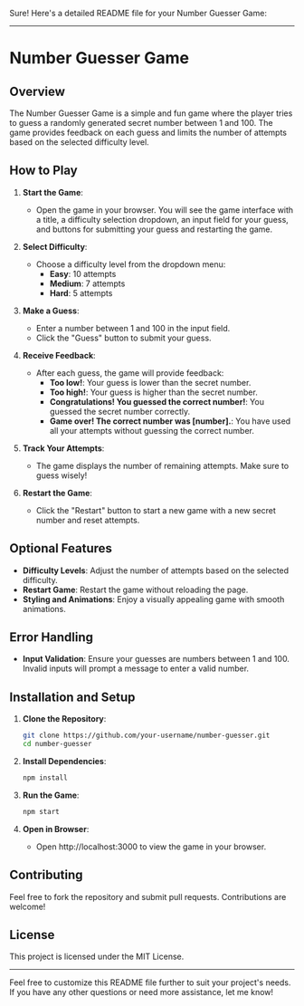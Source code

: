 Sure! Here's a detailed README file for your Number Guesser Game:

---

# Number Guesser Game

## Overview
The Number Guesser Game is a simple and fun game where the player tries to guess a randomly generated secret number between 1 and 100. The game provides feedback on each guess and limits the number of attempts based on the selected difficulty level.

## How to Play
1. **Start the Game**:
   - Open the game in your browser. You will see the game interface with a title, a difficulty selection dropdown, an input field for your guess, and buttons for submitting your guess and restarting the game.

2. **Select Difficulty**:
   - Choose a difficulty level from the dropdown menu:
     - **Easy**: 10 attempts
     - **Medium**: 7 attempts
     - **Hard**: 5 attempts

3. **Make a Guess**:
   - Enter a number between 1 and 100 in the input field.
   - Click the "Guess" button to submit your guess.

4. **Receive Feedback**:
   - After each guess, the game will provide feedback:
     - **Too low!**: Your guess is lower than the secret number.
     - **Too high!**: Your guess is higher than the secret number.
     - **Congratulations! You guessed the correct number!**: You guessed the secret number correctly.
     - **Game over! The correct number was [number].**: You have used all your attempts without guessing the correct number.

5. **Track Your Attempts**:
   - The game displays the number of remaining attempts. Make sure to guess wisely!

6. **Restart the Game**:
   - Click the "Restart" button to start a new game with a new secret number and reset attempts.

## Optional Features
- **Difficulty Levels**: Adjust the number of attempts based on the selected difficulty.
- **Restart Game**: Restart the game without reloading the page.
- **Styling and Animations**: Enjoy a visually appealing game with smooth animations.

## Error Handling
- **Input Validation**: Ensure your guesses are numbers between 1 and 100. Invalid inputs will prompt a message to enter a valid number.

## Installation and Setup
1. **Clone the Repository**:
   ```bash
   git clone https://github.com/your-username/number-guesser.git
   cd number-guesser
   ```

2. **Install Dependencies**:
   ```bash
   npm install
   ```

3. **Run the Game**:
   ```bash
   npm start
   ```

4. **Open in Browser**:
   - Open http://localhost:3000 to view the game in your browser.

## Contributing
Feel free to fork the repository and submit pull requests. Contributions are welcome!

## License
This project is licensed under the MIT License.

---

Feel free to customize this README file further to suit your project's needs. If you have any other questions or need more assistance, let me know!
